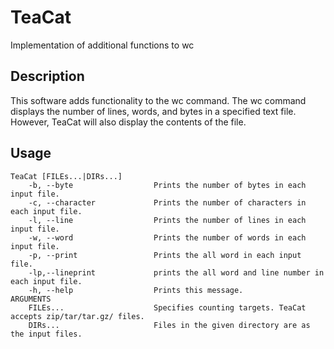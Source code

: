 # TeaCat
Implementation of additional functions to wc

## Description
This software adds functionality to the wc command.
The wc command displays the number of lines, words, and bytes in a specified text file.
However, TeaCat will also display the contents of the file.

## Usage
```
TeaCat [FILEs...|DIRs...]
    -b, --byte                  Prints the number of bytes in each input file.
    -c, --character             Prints the number of characters in each input file.
    -l, --line                  Prints the number of lines in each input file.
    -w, --word                  Prints the number of words in each input file.
    -p, --print                 Prints the all word in each input file.
    -lp,--lineprint             prints the all word and line number in each input file.
    -h, --help                  Prints this message. 
ARGUMENTS
    FILEs...                    Specifies counting targets. TeaCat accepts zip/tar/tar.gz/ files.
    DIRs...                     Files in the given directory are as the input files.
